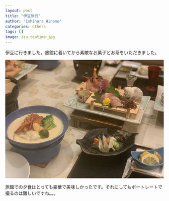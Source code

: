 ```yaml
---
layout: post
title: "伊豆旅行"
author: "Ishihara Hinano"
categories: others
tags: []
image: izu_teatime.jpg
---
```


伊豆に行きました。旅館に着いてから素敵なお菓子とお茶をいただきました。

![夜ご飯](/assets/img/izu_dinner.jpg)

旅館での夕食はとっても豪華で美味しかったです。それにしてもポートレートで撮るのは難しいですね。。。